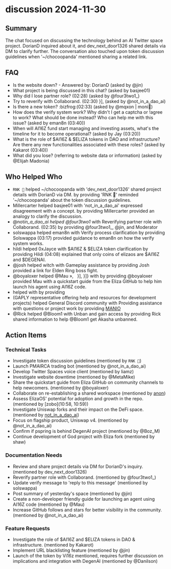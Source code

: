 # discussion 2024-11-30

## Summary

The chat focused on discussing the technology behind an AI Twitter space project. DorianD inquired about it, and dev_next_door1326 shared details via DM to clarify further. The conversation also touched upon token discussion guidelines when '~/chocoopanda' mentioned sharing a related link.

## FAQ

- Is the website down? - Answered by: DorianD (asked by @jin)
- What project is being discussed in this chat? (asked by basjee01)
- Why did I lose partner role? (02:28) (asked by @four3two1\_)
- Try to reverify with Collaborand. (02:30) }], (asked by @not_in_a_dao_ai)
- Is there a new token? :bizfrog:(02:33) (asked by @mqxon | moni🧙)
- How does the verify system work? Why didn't I get a captcha or !agree to work? What should be done instead? Who can help me with this issue? (asked by eman8n (03:40))
- When will AI16Z fund start managing and investing assets, what's the timeline for it to become operational? (asked by Jay (03:20))
- What is the role of $AI16Z & $ELIZA tokens in DAO and infrastructure? Are there any new functionalities associated with these roles? (asked by Kakarot (03:40))
- What did you lose? (referring to website data or information) (asked by @Elijah Madonia)

## Who Helped Who

- `RNK 🪽` helped ~/chocoopanda with 'dev_next_door1326' shared project details with DorianD via DM. by providing 'RNK 🪽' reminded '~/chocoopanda' about the token discussion guidelines.
- Millercarter helped basjee01 with 'not_in_a_dao_ai' expressed disagreement with a concept. by providing Millercarter provided an analogy to clarify the discussion.
- @not*in_a_dao_ai helped @four3two1* with Reverifying partner role with Collaborand. (02:35) by providing @four3two1\_, @jin, and Moderator
- solswappa helped eman8n with Verify process clarification by providing Solswappa (03:17) provided guidance to eman8n on how the verify system works.
- hildi helped 0xJayce with $AI16Z & $ELIZA token clarification by providing Hildi (04:08) explained that only coins of elizaos are $AI16Z and $DEGENAI.
- @josh helped witch with Gameplay assistance by providing Josh provided a link for Elden Ring boss fight.
- @boyaloxer helped @Mau »,   }], }]} with by providing @boyaloxer provided Mau with a quickstart guide from the Eliza GitHub to help him launch his agent using AI16Z code.
- helped with by providing
- (GAPLY representative offering help and resources for development projects) helped General Discord community with Providing assistance with questions or project work by providing [MANIO](10:55)
- @Rick helped @Bloom1 with Unban and gain access by providing Rick shared information to help @Bloom1 get Akasha unbanned.

## Action Items

### Technical Tasks

- Investigate token discussion guidelines (mentioned by `RNK 🪽`)
- Launch PMAIRCA trading bot (mentioned by @not_in_a_dao_ai)
- Develop Twitter Spaces voice client (mentioned by liamz)
- Investigate website downtime (mentioned by @MetaMike)
- Share the quickstart guide from Eliza GitHub on community channels to help newcomers. (mentioned by @boyaloxer)
- Collaborate on re-establishing a shared workspace (mentioned by [anon](10:51))
- Assess ElizaOS' potential for adoption and growth in the repo. (mentioned by [zobo](10:58, 10:59))
- Investigate Uniswap forks and their impact on the DeFi space. (mentioned by [not_in_a_dao_ai](11:02))
- Focus on flagship product, Uniswap v4. (mentioned by @not_in_a_dao_ai)
- Confirm if pspring is behind DegenAI project (mentioned by @Boz_M)
- Continue development of God project with Eliza fork (mentioned by shaw)

### Documentation Needs

- Review and share project details via DM for DorianD's inquiry. (mentioned by dev_next_door1326)
- Reverify partner role with Collaborand. (mentioned by @four3two1\_)
- Update verify message to 'reply to this message' (mentioned by solswappa)
- Post summary of yesterday's space (mentioned by @jin)
- Create a non-developer friendly guide for launching an agent using AI16Z code (mentioned by @Mau)
- Increase GitHub follows and stars for better visibility in the community. (mentioned by @not_in_a_dao_ai)

### Feature Requests

- Investigate the role of $AI16Z and $ELIZA tokens in DAO & infrastructure. (mentioned by Kakarot)
- Implement URL blacklisting feature (mentioned by @jin)
- Launch of the token by Vi16z mentioned, requires further discussion on implications and integration with DegenAI (mentioned by @Danilson)
